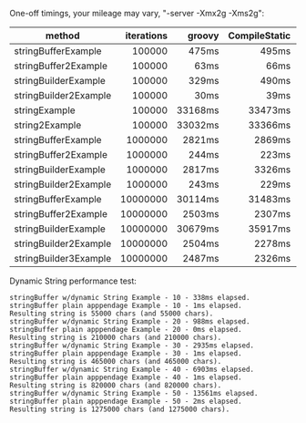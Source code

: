 One-off timings, your mileage may vary, "-server -Xmx2g -Xms2g":

method | iterations | groovy | CompileStatic | java 8
--- | ---:| ---:| ---:| ---:
stringBufferExample | 100000 | 475ms | 495ms | n/a
stringBuffer2Example | 100000 | 63ms | 66ms | 20ms
stringBuilderExample | 100000 | 329ms| 490ms | n/a
stringBuilder2Example | 100000 | 30ms | 39ms | 21ms
stringExample | 100000 | 33168ms | 33473ms | n/a
string2Example | 100000 | 33032ms | 33366ms | 33386ms
stringBufferExample | 1000000 | 2821ms | 2869ms | n/a
stringBuffer2Example | 1000000 | 244ms | 223ms | 57ms
stringBuilderExample | 1000000 | 2817ms | 3326ms | n/a
stringBuilder2Example | 1000000 | 243ms | 229ms | 44ms
stringBufferExample | 10000000 | 30114ms | 31483ms | n/a
stringBuffer2Example | 10000000 | 2503ms | 2307ms | 501ms
stringBuilderExample | 10000000 | 30679ms | 35917ms | n/a
stringBuilder2Example | 10000000 | 2504ms | 2278ms | 497ms
stringBuilder3Example | 10000000 | 2487ms | 2326ms | 554ms

Dynamic String performance test:
```
stringBuffer w/dynamic String Example - 10 - 338ms elapsed.
stringBuffer plain apppendage Example - 10 - 1ms elapsed.
Resulting string is 55000 chars (and 55000 chars).
stringBuffer w/dynamic String Example - 20 - 988ms elapsed.
stringBuffer plain apppendage Example - 20 - 0ms elapsed.
Resulting string is 210000 chars (and 210000 chars).
stringBuffer w/dynamic String Example - 30 - 2935ms elapsed.
stringBuffer plain apppendage Example - 30 - 1ms elapsed.
Resulting string is 465000 chars (and 465000 chars).
stringBuffer w/dynamic String Example - 40 - 6903ms elapsed.
stringBuffer plain apppendage Example - 40 - 1ms elapsed.
Resulting string is 820000 chars (and 820000 chars).
stringBuffer w/dynamic String Example - 50 - 13561ms elapsed.
stringBuffer plain apppendage Example - 50 - 2ms elapsed.
Resulting string is 1275000 chars (and 1275000 chars).
```
